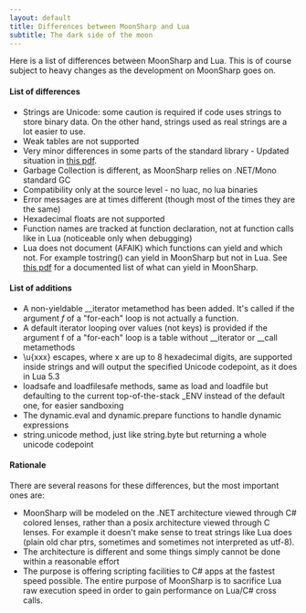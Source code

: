 ```yaml
---
layout: default
title: Differences between MoonSharp and Lua
subtitle: The dark side of the moon
---
```


Here is a list of differences between MoonSharp and Lua. This is of course subject to heavy changes as the development on MoonSharp goes on.

#### List of differences

* Strings are Unicode: some caution is required if code uses strings to store binary data. On the other hand, strings used as real strings are a lot easier to use.
* Weak tables are not supported
* Very minor differences in some parts of the standard library - Updated situation in [this pdf](http://www.moonsharp.org/MoonSharpStdLib.pdf).
* Garbage Collection is different, as MoonSharp relies on .NET/Mono standard GC
* Compatibility only at the source level - no luac, no lua binaries
* Error messages are at times different (though most of the times they are the same)
* Hexadecimal floats are not supported
* Function names are tracked at function declaration, not at function calls like in Lua (noticeable only when debugging)
* Lua does not document (AFAIK) which functions can yield and which not. For example tostring() can yield in MoonSharp but not in Lua. See [this pdf](http://www.moonsharp.org/MoonSharpStdLib.pdf) for a documented list of what can yield in MoonSharp.


#### List of additions

* A non-yieldable __iterator metamethod has been added. It's called if the argument *f* of a "for-each" loop is not actually a function.
* A default iterator looping over values (not keys) is provided if the argument f of a "for-each" loop is a table without __iterator or __call metamethods
* \u{xxx} escapes, where x are up to 8 hexadecimal digits, are supported inside strings and will output the specified Unicode codepoint, as it does in Lua 5.3
* loadsafe and loadfilesafe methods, same as load and loadfile but defaulting to the current top-of-the-stack _ENV instead of the default one, for easier sandboxing
* The dynamic.eval and dynamic.prepare functions to handle dynamic expressions
* string.unicode method, just like string.byte but returning a whole unicode codepoint


#### Rationale

There are several reasons for these differences, but the most important ones are:

* MoonSharp will be modeled on the .NET architecture viewed through C# colored lenses, rather than a posix architecture viewed through C lenses. For example it doesn't make sense to treat strings like Lua does (plain old char ptrs, sometimes and sometimes not interpreted as utf-8).
* The architecture is different and some things simply cannot be done within a reasonable effort 
* The purpose is offering scripting facilities to C# apps at the fastest speed possible. The entire purpose of MoonSharp is to sacrifice Lua raw execution speed in order to gain performance on Lua/C# cross calls.




        
		
		
		


